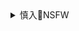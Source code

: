 <details><summary>慎入🔞NSFW</summary>

Not Safe For Work
<img src="https://upload.wikimedia.org/wikipedia/commons/thumb/d/d3/Biohazard_Symbol_Specification.png/210px-Biohazard_Symbol_Specification.png">

<details><summary><b>风险自理Use At Your Own Risk🈲</summary>

### 二大爷：汉奸是怎么炼成的？
https://2newcenturynet.blogspot.com/2020/12/blog-post_204.html

在当代中国人关于爱国主义话题的互相攻讦中，"汉奸"这个词的使用频率极高，虽然彼此都不清楚到底"奸"在何处。这个当年满清朝廷用来污蔑底层反抗的汉民的词汇，如今被它所泼脏水的受众奉为圭臬，这可能是历史最苦涩的笑话之一。

　　"汉奸"元代已经出现在文案中，但不是今意。包含"叛徒、奸贼"含义的"汉奸"最早出现在康熙年间的贵州。贵州巡抚田雯在给康熙的奏章中说，"苗盗之患，起于汉奸。"当时苗族是泛指云贵的诸多少数民族，谓之诸苗。田雯的意思是少数民族反抗朝廷，都是因为有汉民在背后出谋划策。

那么汉民为什么会跟诸苗站在一起呢？

贵州原来是由不同少数民族土司统治的化外之地，大大小小的土司都是世袭，接受朝廷的册封，在辖内完全自治。但土司平时要朝贡，战时须出征，在朝廷的压榨之下，有时候不怎么听话，屡屡出现兴兵反抗的情况。明朝万历年间播州（今天的遵义）土司杨应龙就不堪忍受敲诈，率领苗民起兵。明朝前后调兵二十余万，赔上整个国库积蓄才平息。这场动摇国本的战争间接导致明朝无暇顾及辽东的女真，促成了同时期努尔哈赤的崛起。

所以从康熙四十五年（1706年）开始，深知其中利害的满清就准备在贵州推行"改土归流"，就是要废除原来土司的自治权力，推行由朝廷派遣的"流官"治理，大家都得磕头颂圣、纳粮服役。对朝廷来说，不仅把权力收归中央，还开阔了税源，利益大大的；但对于土司来说，改土归流实际上是朝廷蚕食土地和权力，历来的自治无端变成集权；对大部分依附于土司的苗民而言，本身没有土地，今后不仅要给土司交租，还得给朝廷交税；对于不少从明朝开始就已经在贵州屯垦的汉民来说，改土归流更是噩耗——

从朱元璋征伐云南起，就陆续有中原汉民随军迁居云贵。特别是美洲土豆、红薯、玉米、辣椒等高产农作物的传入，使得汉民在云贵高原贫瘠的环境中有了立足的可能。这些汉民聚族而居，流血流汗，好不容易才在少数民族环伺的艰难环境中扎下根来。而朝廷改土归流后，就要编查田地和户口，征收赋税，按时服徭役……本来千辛万苦才在穷乡僻壤勉强生存，这下没有好处反而白白增加了义务，当然不干。

所以很多汉民就和苗民联合起来反抗，为土司出谋划策、发布文书、甚至修缮兵器等。从满清立国到雍正年间，贵州的苗、汉民众为了抗捐，有史可查的起义就有五十多次。雍正年间的诸苗大起义，满清调集两湖、两广及云贵川七省兵力才勉强镇压下去。1727年，云贵总督鄂尔泰向朝廷上奏，"顽苗肆恶，专仗汉奸"，"黔省大害……阴恶莫甚于汉奸"，意思是那些苗民之所以乱来，都是靠汉民中的奸贼给他们出主意。

雍正专门回复说："土司之敢于恣肆者，大率皆汉奸主文指使……助虐逞强，无所不至，诚可痛恨"。汉奸这个词，在满清的公文中算是正式定性，成了专有词汇。

有清一代，苗、汉联合反抗的情况贯穿始终，大部分少数民族的起义，实际上都有汉民的积极参与。乾隆对此恨得咬牙切齿："苗人生性愚蠢，非有汉奸引诱决不敢滋生事端……"直接把脏水泼给了汉奸。

贵州反抗朝廷的汉民，用我们今天的眼光来看，错了吗？

这不就是我们一直在歌颂的反抗压迫反抗剥削的革命嘛。迫不得已维护自身的权益，为生养自己的土地而战，这是一个正常人应该有的人性和血性。如果仅仅是因为不愿意向你下跪，不愿意伸出头颅任你宰割，就成了"非我跪族，即为汉奸"，这是不是很可笑吗？你"三年清知府十万雪花银"是忠君爱国，我为了生计反抗摊税纳粮就是"汉奸"了？

这个其实带有明显种族压迫倾向的词汇发明了之后，满清就用上了瘾，大大扩展了它的用途，此后不仅限于汉民，凡是不听话的乱臣贼子，威胁到朝廷统治的，都是汉奸。

比如林则徐作为汉臣，到广东禁烟的时候专门发了一道《密拏汉奸札稿》，开门见山就说："……来粤查办海口事件，首在严拏汉奸。"他认为鸦片之所以在中国泛滥，朝廷的方针都是好的，只不过是汉奸勾结洋人从中获利。这锅倒是甩得利落。

在广东和英军作战期间，林则徐发现很多底层民众不仅不帮朝廷的忙，反而乐于看朝廷出丑甚至帮助英军，所以在1841年，三元里抗英之后专门发了一个《广东义民斥告夷说帖》称："尔勾通无父无君之徒，作为汉奸，从中作乱。"英军占领广州之后，他认为清军之所以打不过英军，不是英国人厉害，而是"今用我国人为汉奸，非尔狗之能。"

主持广东军务的靖逆将军奕山是个尸位素餐的八旗废物，为了掩盖自己无能，干脆跟道光上了一道密奏："粤民皆汉奸，粤兵皆贼党"，所以"防民甚于防兵，而防兵又甚于防寇"。结果跟英军交战打败仗后他第一个举旗投降…

道光恨透了"汉奸"，所以专门下诏"擒获后即行正法"。倒是英国人十分仗义，对于在鸦片战争中曾经帮助过自己的中国"汉奸"，不忘保护——在签订《南京条约》的时候，英方特别要求，在条约第九条中写入："凡系中国人……或与英人有来往者，或有跟随及俟候英国官人者，均由大皇帝俯降御旨，誊录天下，恩准全然免罪。"实际上就是说，曾帮助过英军的中国人，清廷必须专门下旨，不得事后追究。

被洋人打怕了之后，满清大员无从发泄，更是恨透了和"洋"字沾边的一切。兵部尚书刚毅是个老顽固，甚至只要听见有人谈洋务，必斥其为汉奸。御史邵正笏甚至上奏，凡是学习洋文的都是汉奸。中国第一位驻英公使郭嵩焘，是晚清官员极为难得的具备现代文明意识的人，他到达英国后广泛考察，大为感慨，认为英国之强，强在政体。所以只学习人家科学技术、不学习文明制度的洋务运动实为"治末而忘其本，穷委而昧其源"。他为此写了一本《使西纪程》希望朝廷重视，结果整个官场都痛骂郭嵩焘崇洋媚外，连他的副手都告他是"汉奸之人，我必不能容"……唯一不骂他的开明派李鸿章，也不能接受他要改变政体的观点。郭嵩焘只能提前辞职归国，郁闷终老。

到了八国联军之役的时候，汉奸一词就更为走红。成了满清狂热民粹下的政治正确。义和团攻杀那些信教的同胞，打的旗号就是"杀汉奸"。反对攻击外国使馆的汉族大臣袁爽秋、许竹篔，在朝堂上直接被慈禧怒斥为"汉奸"。更搞笑的是，满族大臣联元也反对攻击使馆，结果被称为"满族汉奸"。甚至连主张新政的光绪，堂堂皇帝在背地里面也被后党称为汉奸……

为满清背锅的李鸿章签完马关条约回来，也感慨"七十老翁，蒙汉奸之恶名，几有求生不得，求死不能之势"。

满清这种明明是维护统治集团小利益、却利用家国大义来扣帽子的手段，在多年的潜移默化中，深刻的影响了大多数国人的思维，在清末救亡图存的大潮中，成了民粹主义杀人诛心的绝佳用语。在满清灭亡之后，依然兴旺发达，一旦甩出这顶帽子，就似乎占据了道德的制高点。

比如推行新政的康有为，被清廷视为汉奸。流亡日本回来后已经是民国，他又因为是保皇派，主张君主立宪，被革命党也称为汉奸。前后都是汉奸；辛亥革命党举事，也是大举锄汉奸的旗号，光复会发布"普告同胞檄"，就将"满贼、汉奸"相提并论。满清官员是汉奸，体制内混饭的军民是汉奸，甚至不跟随革命也是汉奸；北洋政府实际上在外交领域建树很多，巴黎和会也是弱国有外交的范例，但不明就里的群众就把为国力争的陆征祥等人斥为汉奸。

堪称大师的章太炎也不能免俗。1908年美国人不要庚子赔款，退回来要求办学之后，他在《民报》发表的一篇文章《清美同盟之利病》，说"美国之返岁币也，以助中国兴学为辞，实则是鼓铸汉奸之长策"。人家退钱助你办学，你说人家其实是为了培养汉奸。不知道如今自评人间双一流的清华怎么看。

中国人由于数百年生活在信息选择性供给、还不能自由交流的环境中，造成了群体性的思想退化，很少用"包容、同理"这种人性最宝贵的特征来思考问题。特别容易在奴隶生活中产生扭曲的价值观、虚幻的自豪感。喜欢站在朝廷的视角区分对错，以主子的喜好界定爱恨，用井底的眼光去设想井外的世界。就像呆在树上的猩猩难以理解下地行走的猿人——所以始终没有跨出那变成人的一小步。

你看直到今天，那些扯着爱国大旗的人，虽然一定说不出汉奸的历史渊源，但是绝对不会妨碍他们用此来攻击所有睁眼看世界、不愿意弯下膝盖、甚至是想拯救他们的人。

唯有历史角落里的爱新觉罗家，一直在偷笑。

</details>
</details>
